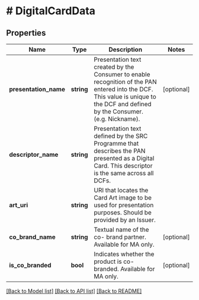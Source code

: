 # # DigitalCardData

## Properties

Name | Type | Description | Notes
------------ | ------------- | ------------- | -------------
**presentation_name** | **string** | Presentation text created by the Consumer to enable recognition of the PAN entered into the DCF. This value is unique to the DCF and defined by the Consumer. (e.g. Nickname). | [optional]
**descriptor_name** | **string** | Presentation text defined by the SRC Programme that describes the PAN presented as a Digital Card. This descriptor is the same across all DCFs. |
**art_uri** | **string** | URI that locates the Card Art image to be used for presentation purposes. Should be provided by an Issuer. |
**co_brand_name** | **string** | Textual name of the co- brand partner. Available for MA only. | [optional]
**is_co_branded** | **bool** | Indicates whether the product is co-branded. Available for MA only. | [optional]

[[Back to Model list]](../../README.md#models) [[Back to API list]](../../README.md#endpoints) [[Back to README]](../../README.md)
